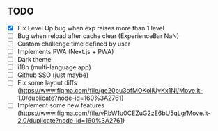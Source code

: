 ## TODO
 - [x] Fix Level Up bug when exp raises more than 1 level
 - [ ] Bug when reload after cache clear (ExperienceBar NaN)
 - [ ] Custom challenge time defined by user
 - [ ] Implements PWA (Next.js + PWA)
 - [ ] Dark theme
 - [ ] i18n (multi-language app)
 - [ ] Github SSO (just maybe)
 - [ ] Fix some layout diffs (https://www.figma.com/file/ge20pu3ofMOKoliUyKx1Nl/Move.it-1.0/duplicate?node-id=160%3A2761)
 - [ ] Implement some new features (https://www.figma.com/file/vRbW1u0CEZuG2zE6bU5qLg/Move.it-2.0/duplicate?node-id=160%3A2761)
